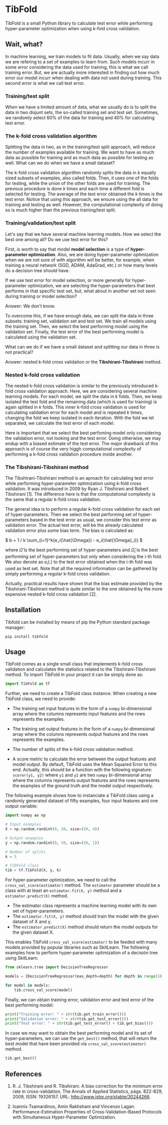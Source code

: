# TibFold

TibFold is a small Python library to calculate test error while performing hyper-parameter optimization when using k-fold cross validation.

## Wait, what?

In machine learning, we train models to fit data. Usually, when we say data we are refering to a set of examples to learn from. Such models incurr in some error considering the data used for training, this is what we call training error. But, we are actually more interested in finding out how much error our model incurr when dealing with data not used during training. This second error is what we call test error.

### Training/test split

When we have a limited amount of data, what we usually do is to split the data in two disjunt sets, the so-called training set and test set. Sometimes, we randomly select $60\%$ of the data for training and $40\%$ for calculating test error.

### The k-fold cross validation algorithm

Splitting the data in two, as in the training/test split approach, will reduce the number of examples available for training. We want to have as much data as possible for training and as much data as possible for testing as well. What can we do when we have a small dataset?

The k-fold cross validation algorithm randomly splits the data in $k$ equally sized subsets of examples, also called folds. Then, it uses one of the folds for testing, while the union of the other folds are used for training. The previous procedure is done $k$ times and each time a different fold is selected for testing. The average of the test error obtained the $k$ times is the test error. Notice that using this approach, we ensure using the all data for training and testing as well. However, the computational complexity of doing so is much higher than the previous training/test split.

### Training/validation/test split

Let's say that we have several machine learning models. How we select the best one among all? Do we use test error for this?

First, is worth to say that model **model selection** is a type of **hyper-parameter optimization**. Also, we are doing hyper-parameter optimization when we are not sure of with algorithm will be better, for example, when training a neural network (SGD, ADAM, AdaGrad, etc.) or how many levels do a decision tree should have.

If we use test error for model selection, or more generally for hyper-parameter optimization, we are selecting the hyper-parameters that best performs in that specific test set, but, what about in another set not seen during training or model selection?

Answer: We don't know.

To overcome this, if we have enough data, we can split the data in three subsets: training set, validation set and test set. We train all models using the training set. Then, we select the best performing model using the validation set. Finally, the test error of the best performing model is calculated using the validation set.

What can we do if we have a small dataset and splitting our data in three is not practical?

Answer: nested k-fold cross validation or the **Tibshirani-Tibshirani** method.

### Nested k-fold cross validation

The nested k-fold cross validation is similar to the previously introduced k-fold cross validation approach. Here, we are considering several machine learning models. For each model, we split the data in $k$ folds. Then, we keep isolated the test fold and the remaining data (which is used for training) is again splitted in $k$ folds. This inner k-fold cross validation is used for calculating validation error for each model and is repeated $k$ times, changing the fold we keep isolated in each iteration. With the fold we let separated, we calculate the test error of each model.

Here is important that we select the best perfoming model only considering the validation error, not looking and the test error. Doing otherwise, we may endup with a biased estimate of the test error. The major drawback of this approach is of course the very higgh computational complexity of performing a k-fold cross validation procedure inside another.

### The Tibshirani-Tibshirani method

The Tibshirani-Tibshirani method is an aproach for calculating test error while performing hyper-parameter optimization using k-fold cross validation. It was introduced in 2009 by Ryan J. Tibshirani and Robert Tibshirani [1]. The difference here is that the computational complexity is the same that a regular k-fold cross validation.

The general idea is to perform a regular k-fold cross validation for each set of hyper-parameters. Then we select the best performing set of hyper-parameters based in the test error as usual, we consider this test error as validation error. The actual test error, will be the already calculated validation error plus some bias term. The bias is calculated as:

$
b = 1 / k \sum_{i=1}^k{e_i(\hat{\Omega}) - e_i(\hat{\Omega}_i)}
$

where $\hat{\Omega}$ is the best performing set of hyper-parameters and $\hat{\Omega}_i$ is the best performing set of hyper-parameters but only when considering the i-th fold. We also denote as $e_i(.)$ to the test error obtained when the i-th fold was used as test set. Note that all the required information can be gathered by simply performing a regular k-fold cross validation.

Actually, practical results have shown that the bias estimate provided by the Tibshirani-Tibshirani method is quite similar to the one obtained by the more expensive nested k-fold cross validation [2].

## Installation

Tibfold can be installed by means of pip the Python standard package manager:

```
pip install tibfold
```

## Usage

TibFold comes as a single small class that implements k-fold cross validation and calculates the statistics related to the Tibshirani-Tibshirani method. To import TibFold in your project it can be simply done as:


```python
import TibFold as tf
```

Further, we need to create a TibFold class instance. When creating a new TibFold class, we need to provide:

- The training set input features in the form of a `numpy` bi-dimensional array where the columns represents input features and the rows represents the examples. 

- The training set output features in the form of a `numpy` bi-dimensional array where the columns represents output features and the rows represents the examples.

- The number of splits of the k-fold cross validation method.

- A score metric to calculate the error between the output features and model output. By default, TibFold uses the Mean Squared Error to this end. Actually, this should be a function with the following signature: `scorer(y1, y2)` where `y1` and `y2` are two `numpy` bi-dimensional array where the columns represents output features and the rows represents the examples of the ground truth and the model output respectively.

The following example shows how to instanciate a TibFold class using a randomly generated dataset of fifty examples, four input features and one output variable:


```python
import numpy as np

# Input examples
X = np.random.randint(0, 50, size=(50, 4))

# Output examples
y = np.random.randint(0, 50, size=(50, 1))

# Number of splits
k = 5

# TibFold class
tib = tf.TibFold(X, y, k)
```

For hyper-parameter optimization, we need to call the `cross_val_score(estimator)` method. The `estimator` parameter should be a class with at least an `estimator.fit(X, y)` method and a `estimator.predict(X)` method.

- The estimator class represents a machine learning model with its own set of hyper-parameters.
- The `estimator.fit(X, y)` method should train the model with the given dataset of X and y.
- The `estimator.predict(X)` method should return the model outputs for the given dataset X.

This enables TibFold `cross_val_score(estimator)` to be feeded with many models provided by popular libraries such as SkitLearn. The following examples how to perform hyper-parameter optimization of a decisión tree using SkitLearn.


```python
from sklearn.tree import DecisionTreeRegressor

models = [DecisionTreeRegressor(max_depth=depth) for depth in range(10, 50, 10)]

for model in models:
    tib.cross_val_score(model)
```

Finally, we can obtain training error, validation error and test error of the best performing model:


```python
print("Training error: " + str(tib.get_train_error()))
print("Validation error: " + str(tib.get_test_error()))
print("Test error: " + str(tib.get_test_error() + tib.get_bias()))
```

In case we may want to obtain the best performing model and its set of hyper-parameters, we can use the `get_best()` method, that will return the best model that have been provided via `cross_val_score(estimator)` method.


```python
tib.get_best()
```


## References

1. R. J. Tibshirani and R. Tibshirani. A bias correction for the minimum error rate in cross-validation, The Annals of Applied Statistics, págs. 822-829, 2009, ISSN: 19326157. URL: http://www.jstor.org/stable/30244266.

2. Ioannis Tsamardinos, Amin Rakhshani and Vincenzo Lagan. Performance-Estimation Properties of Cross-Validation-Based Protocols with Simultaneous Hyper-Parameter Optimization.
